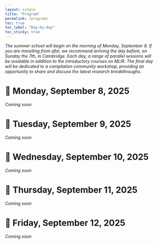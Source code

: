 ```yaml
---
layout: single
title: "Program"
permalink: /program/
toc: true
toc_label: "Day-by-day"
toc_sticky: true
---
```


*The summer school will begin on the morning of Monday, September 8. If you are travelling from afar, we recommend arriving the day before, on Sunday the 7th, in Cambridge. Each day, a range of parallel sessions will be available in addition to the introductory courses on MLIR. The final day will be dedicated to a compilation community workshop, providing an opportunity to share and discuss the latest research breakthroughs.*

# 🔵 Monday, September 8, 2025
*Coming soon*

# 🔵 Tuesday, September 9, 2025
*Coming soon*

# 🔵 Wednesday, September 10, 2025
*Coming soon*

# 🔵 Thursday, September 11, 2025
*Coming soon*

# 🔵 Friday, September 12, 2025
*Coming soon*
